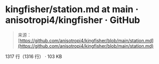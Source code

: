 <!--yml

category: 未分类

date: 2024-05-27 14:28:47

-->

# kingfisher/station.md at main · anisotropi4/kingfisher · GitHub

> 来源：[https://github.com/anisotropi4/kingfisher/blob/main/station.md](https://github.com/anisotropi4/kingfisher/blob/main/station.md)

1317 行（1316 行） · 103 KB
